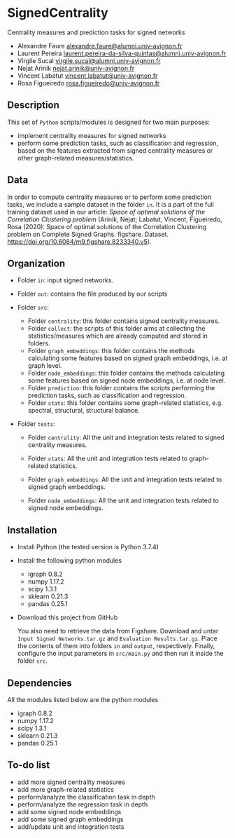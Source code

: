 # SignedCentrality

Centrality measures and prediction tasks for signed networks

* Alexandre Faure [alexandre.faure@alumni.univ-avignon.fr](mailto:alexandre.faure@alumni.univ-avignon.fr)
* Laurent Pereira [laurent.pereira-da-silva-quintas@alumni.univ-avignon.fr](mailto:laurent.pereira-da-silva-quintas@alumni.univ-avignon.fr)
* Virgile Sucal  [virgile.sucal@alumni.univ-avignon.fr](mailto:virgile.sucal@alumni.univ-avignon.fr)
* Nejat Arinik [nejat.arinik@univ-avignon.fr](mailto:nejat.arinik@univ-avignon.fr)
* Vincent Labatut [vincent.labatut@univ-avignon.fr](mailto:vincent.labatut@univ-avignon.fr)
* Rosa Figueiredo [rosa.figueiredo@univ-avignon.fr](mailto:rosa.figueiredo@univ-avignon.fr)



## Description

This set of `Python` scripts/modules is designed for two main purposes:

* implement centrality measures for signed networks
* perform some prediction tasks, such as classification and regression, based on the features extracted from signed centrality measures or other graph-related measures/statistics. 



## Data

In order to compute centrality measures or to perform some prediction tasks, we include a sample dataset in the folder `in`. It is a part of the full training dataset used in our article: *Space of optimal solutions of the Correlation Clustering problem* (Arinik, Nejat; Labatut, Vincent, Figueiredo, Rosa (2020): Space of optimal solutions of the Correlation Clustering problem on Complete Signed Graphs. figshare. Dataset. https://doi.org/10.6084/m9.figshare.8233340.v5).



## Organization

* Folder `in`: input signed networks.

* Folder `out`: contains the file produced by our scripts

* Folder `src`: 

  * Folder `centrality`: this folder contains signed centrality measures.
  * Folder `collect`: the scripts of this folder aims at collecting the statistics/measures which are already computed and stored in folders.
  * Folder `graph_embeddings`: this folder contains the methods calculating some features based on signed graph embeddings, i.e. at graph level.
  * Folder `node_embeddings`:  this folder contains the methods calculating some features based on signed node embeddings, i.e. at node level.
  * Folder `prediction`: this folder contains the scripts performing the prediction tasks, such as classification and regression.
  * Folder `stats`: this folder contains some graph-related statistics, e.g. spectral, structural, structural balance.

* Folder `tests`: 

  * Folder `centrality`:  All the unit and integration tests related to signed centrality measures.
  * Folder `stats`: All the unit and integration tests related to graph-related statistics.

  * Folder `graph_embeddings`: All the unit and integration tests related to signed graph embeddings.
  * Folder `node_embeddings`: All the unit and integration tests related to signed node embeddings.



## Installation

* Install Python (the tested version is Python 3.7.4)

* Install the following python modules
  * igraph 0.8.2
  * numpy 1.17.2
  * scipy 1.3.1
  * sklearn 0.21.3
  * pandas 0.25.1

* Download this project from GitHub

  You also need to retrieve the data from Figshare. Download and untar `Input Signed Networks.tar.gz` and `Evaluation Results.tar.gz`.  Place the contents of them into folders `in` and `output`, respectively. Finally, configure the input parameters in `src/main.py` and then run it inside the folder `src`.



## Dependencies

All the modules listed below are the python modules

* igraph 0.8.2
* numpy 1.17.2
* scipy 1.3.1
* sklearn 0.21.3
* pandas 0.25.1



## To-do list

* add more signed centrality measures
* add more graph-related statistics
* perform/analyze the classification task in depth
* perform/analyze the regression task in depth
* add some signed node embeddings
* add some signed graph embeddings
* add/update unit and integration tests